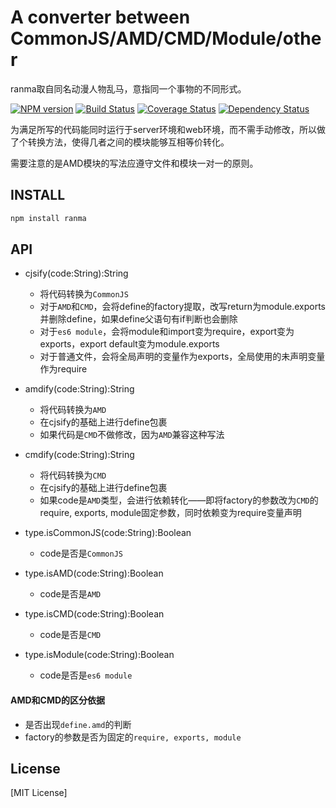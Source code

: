 A converter between CommonJS/AMD/CMD/Module/other
====

ranma取自同名动漫人物乱马，意指同一个事物的不同形式。

[![NPM version](https://badge.fury.io/js/ranma.png)](https://npmjs.org/package/ranma)
[![Build Status](https://travis-ci.org/army8735/ranma.svg?branch=master)](https://travis-ci.org/army8735/ranma)
[![Coverage Status](https://coveralls.io/repos/army8735/ranma/badge.png)](https://coveralls.io/r/army8735/ranma)
[![Dependency Status](https://david-dm.org/army8735/ranma.png)](https://david-dm.org/army8735/ranma)

为满足所写的代码能同时运行于server环境和web环境，而不需手动修改，所以做了个转换方法，使得几者之间的模块能够互相等价转化。

需要注意的是AMD模块的写法应遵守文件和模块一对一的原则。

## INSTALL

```js
npm install ranma
```

## API

* cjsify(code:String):String
  * 将代码转换为`CommonJS`
  * 对于`AMD`和`CMD`，会将define的factory提取，改写return为module.exports并删除define，如果define父语句有if判断也会删除
  * 对于`es6 module`，会将module和import变为require，export变为exports，export default变为module.exports
  * 对于普通文件，会将全局声明的变量作为exports，全局使用的未声明变量作为require

* amdify(code:String):String
  * 将代码转换为`AMD`
  * 在cjsify的基础上进行define包裹
  * 如果代码是`CMD`不做修改，因为`AMD`兼容这种写法

* cmdify(code:String):String
  * 将代码转换为`CMD`
  * 在cjsify的基础上进行define包裹
  * 如果code是`AMD`类型，会进行依赖转化——即将factory的参数改为`CMD`的require, exports, module固定参数，同时依赖变为require变量声明

* type.isCommonJS(code:String):Boolean
  * code是否是`CommonJS`

* type.isAMD(code:String):Boolean
  * code是否是`AMD`

* type.isCMD(code:String):Boolean
  * code是否是`CMD`
  
* type.isModule(code:String):Boolean
  * code是否是`es6 module`

#### AMD和CMD的区分依据
* 是否出现`define.amd`的判断
* factory的参数是否为固定的`require, exports, module`

## License

[MIT License]